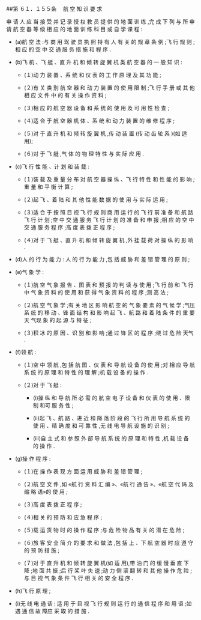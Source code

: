 ##第 ６１．１５５条 　航 空 知 识 要 求

申 请 人 应 当 接 受 并 记 录 授 权 教 员 提 供 的 地 面 训 练 ,完 成 下 列 与 所 申 请 航 空 器 等 级 相 应 的 地 面 训 练 科 目 或 自 学 课 程 :

- (a)航 空 法 :与 商 用 驾 驶 员 执 照 持 有 人 有 关 的 规 章 条 例 ;飞 行 规 则 ;相 应 的 空 中 交 通 服 务 措 施 和 程 序 .

- (b)飞 机 、飞 艇 、直 升 机 和 倾 转 旋 翼 机 类 航 空 器 的 一 般 知 识 :

  + (１)动 力 装 置 、系 统 和 仪 表 的 工 作 原 理 及 其 功 能 ;

  + (２)有 关 类 别 航 空 器 和 动 力 装 置 的 使 用 限 制 ;飞 行 手 册 或 其 他 相 应 文 件 中 的 有 关 操 作 资 料 ;

  + (３)相 应 的 航 空 器 设 备 和 系 统 的 使 用 及 可 用 性 检 查 ; 

  + (４)适 合 于 航 空 器 机 体 、系 统 和 动 力 装 置 的 维 修 程 序 ; 

  + (５)对 于 直 升 机 和 倾 转 旋 翼 机 ,传 动 装 置 (传 动 齿 轮 系 )(如 适用);

  + (６)对 于 飞 艇 ,气 体 的 物 理 特 性 与 实 际 应 用 . 

- (c)飞 行 性 能 、计 划 和 装 载 : 

  + (１)装 载 及 重 量 分 布 对 航 空 器 操 纵 、飞 行 特 性 和 性 能 的 影 响 ;重 量 和 平 衡 计 算 ;

  + (２)起 飞 、着 陆 和 其 他 性 能 数 据 的 使 用 与 实 际 运 用 ; 

  + (３)适 合 于 按 照 目 视 飞 行 规 则 商 用 运 行 的 飞 行 前 准 备 和 航 路飞 行 计 划 ;空 中 交 通 服 务 飞 行 计 划 的 准 备 和 申 报 ;相 应 的 空 中 交 通 服 务 程 序 ;高 度 表 拨 正 程 序 ;

  + (４)对 于 飞 艇 、直 升 机 和 倾 转 旋 翼 机 ,外 挂 载 荷 对 操 纵 的 影 响 .

- (d)人 的 行 为 能 力 : 人 的 行 为 能 力 ,包 括 威 胁 和 差 错 管 理 的 原 则 ;

- (e)气 象 学 : 

  + (１)航 空 气 象 报 告 、图 表 和 预 报 的 判 读 与 使 用 ;飞 行 前 和 飞 行中 气 象 资 料 的 使 用 和 获 得 气 象 资 料 的 程 序 ;测 高 法 ; 

  + (２)航 空 气 象 学 ;有 关 地 区 影 响 航 空 的 气 象 要 素 的 气 候 学 ;气压 系 统 的 移 动 、锋 面 结 构 和 影 响 起 飞 、航 路 和 着 陆 条 件 的 重 要 天 气现 象 的 起 源 与 特 征 ;

  + (３)积 冰 的 原 因 、识 别 和 影 响 ;通 过 锋 区 的 程 序 ;绕 过 危 险 天气 .

- (f)领 航 : 

  + (１)空 中 领 航 ,包 括 航 图 、仪 表 和 导 航 设 备 的 使 用 ;对 相 应 导 航系 统 的 原 理 和 特 性 的 理 解 ;机 载 设 备 的 操 作 .

  + (２)对 于 飞 艇 :

    * (i)操 纵 和 导 航 所 必 需 的 航 空 电 子 设 备 和 仪 表 的 使 用 、限 制 和可 服 务 性 ;

    * (ii)起 飞 、航 路 、进 近 和 降 落 阶 段 的 飞 行 所 用 导 航 系 统 的 使 用 、精 确 度 和 可 靠 性 ,无 线 电 导 航 设 施 的 识 别 ;

    * (iii)自 主 式 和 参 照 外 部 导 航 系 统 的 原 理 和 特 性 ,机 载 设 备 的 操 作 .

- (g)操 作 程 序 :

  + (１)在 操 作 表 现 方 面 运 用 威 胁 和 差 错 管 理 ; 

  + (２)航 空 文 件 ,如 «航 行 资 料 汇 编 »、«航 行 通 告 »、«航 空 代 码 及缩 略 语»的 使 用 ; 

  + (３)高 度 表 拨 正 程 序 ;

  + (４)相 关 的 预 防 和 应 急 程 序 ;

  + (５)载 运 货 物 时 的 操 作 程 序 ;与 危 险 物 品 有 关 的 潜 在 危 险 ;

  + (６)旅 客 安 全 简 介 的 要 求 和 做 法 ,包 括 上 、下 航 空 器 时 应 遵 守的 预 防 措 施 ;

  + (７)对 于 直 升 机 和 倾 转 旋 翼 机(如 适 用),带 油 门 的 缓 慢 垂 直 下 降 ;地 面 共 振 ;后 行 桨 叶 失 速 ;动 力 侧 滚 翻 转 和 其 他 操 作 危 险 ;与 目 视 气 象 条 件 飞 行 相 关 的 安 全 程 序 .

- (h)飞 行 原 理 ;

- (i)无 线 电 通 话 : 适 用 于 目 视 飞 行 规 则 运 行 的 通 信 程 序 和 用 语 ;如 遇 通 信 故 障应 采 取 的 措 施 .
